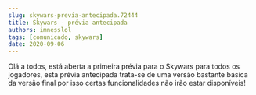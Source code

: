 ```yaml
---
slug: skywars-previa-antecipada.72444
title: Skywars - prévia antecipada
authors: imnesslol
tags: [comunicado, skywars]
date: 2020-09-06
---
```


Olá a todos, está aberta a primeira prévia para o Skywars para todos os jogadores, esta prévia antecipada trata-se de uma versão bastante básica da versão final por isso certas funcionalidades não irão estar disponíveis!